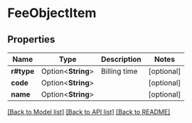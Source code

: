 # FeeObjectItem

## Properties

Name | Type | Description | Notes
------------ | ------------- | ------------- | -------------
**r#type** | Option<**String**> | Billing time | [optional]
**code** | Option<**String**> |  | [optional]
**name** | Option<**String**> |  | [optional]

[[Back to Model list]](../README.md#documentation-for-models) [[Back to API list]](../README.md#documentation-for-api-endpoints) [[Back to README]](../README.md)


